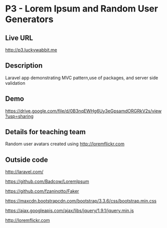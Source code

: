 # P3 - Lorem Ipsum and Random User Generators

## Live URL
http://p3.luckywabbit.me

## Description
Laravel app demonstrating MVC pattern,use of packages, and server side validation

## Demo
https://drive.google.com/file/d/0B3nqEWHg6Uy3eGpsamdORGRkV2s/view?usp=sharing

## Details for teaching team
Random user avatars created using http://loremflickr.com

## Outside code

http://laravel.com/

https://github.com/Badcow/LoremIpsum

https://github.com/fzaninotto/Faker

https://maxcdn.bootstrapcdn.com/bootstrap/3.3.6/css/bootstrap.min.css

https://ajax.googleapis.com/ajax/libs/jquery/1.9.1/jquery.min.js

http://loremflickr.com

